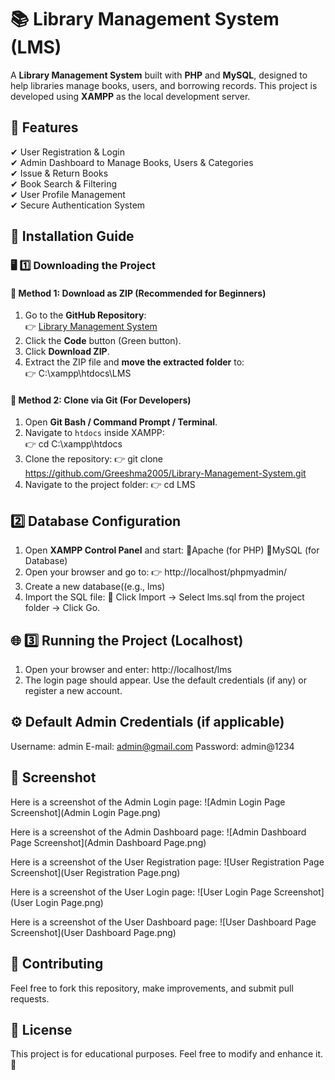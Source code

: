 # 📚 Library Management System (LMS)

A **Library Management System** built with **PHP** and **MySQL**, designed to help libraries manage books, users, and borrowing records. This project is developed using **XAMPP** as the local development server.

## 🚀 Features
✔ User Registration & Login  
✔ Admin Dashboard to Manage Books, Users & Categories  
✔ Issue & Return Books  
✔ Book Search & Filtering  
✔ User Profile Management  
✔ Secure Authentication System  

## 📂 Installation Guide  

### 🖥️ 1️⃣ Downloading the Project  

#### 🔹 **Method 1: Download as ZIP (Recommended for Beginners)**  
1. Go to the **GitHub Repository**:  
   👉 [Library Management System](https://github.com/Greeshma2005/Library-Management-System)  
2. Click the **Code** button (Green button).  
3. Click **Download ZIP**.  
4. Extract the ZIP file and **move the extracted folder** to:  
   👉 C:\xampp\htdocs\LMS


#### 🔹 **Method 2: Clone via Git (For Developers)**  
1. Open **Git Bash / Command Prompt / Terminal**.  
2. Navigate to `htdocs` inside XAMPP:  
    👉 cd C:\xampp\htdocs
3. Clone the repository:
    👉 git clone https://github.com/Greeshma2005/Library-Management-System.git
4. Navigate to the project folder:
    👉 cd LMS

   
## 2️⃣ Database Configuration
1. Open **XAMPP Control Panel** and start:
   🔹Apache (for PHP)
   🔹MySQL (for Database)
2. Open your browser and go to:
    👉 http://localhost/phpmyadmin/
3. Create a new database((e.g., lms)
4. Import the SQL file:
   🔹 Click Import → Select lms.sql from the project folder → Click Go.


## 🌐 3️⃣ Running the Project (Localhost)
1. Open your browser and enter:
   http://localhost/lms
2. The login page should appear. Use the default credentials (if any) or register a new account.


## ⚙ Default Admin Credentials (if applicable)
Username: admin
E-mail: admin@gmail.com
Password: admin@1234


## 📸 Screenshot
Here is a screenshot of the Admin Login page:
![Admin Login Page Screenshot](Admin Login Page.png)

Here is a screenshot of the Admin Dashboard page:
![Admin Dashboard Page Screenshot](Admin Dashboard Page.png)

Here is a screenshot of the User Registration page:
![User Registration Page Screenshot](User Registration Page.png)

Here is a screenshot of the User Login page:
![User Login Page Screenshot](User Login Page.png)

Here is a screenshot of the User Dashboard page:
![User Dashboard Page Screenshot](User Dashboard Page.png)

## 📢 Contributing
Feel free to fork this repository, make improvements, and submit pull requests.


## 📜 License
This project is for educational purposes. Feel free to modify and enhance it. 🚀
